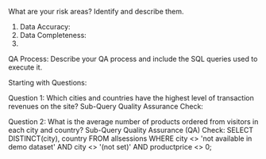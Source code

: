 What are your risk areas? Identify and describe them.
1. Data Accuracy:
2. Data Completeness:
3. 


QA Process:
Describe your QA process and include the SQL queries used to execute it.

Starting with Questions:

Question 1: Which cities and countries have the highest level of transaction revenues on the site?
Sub-Query Quality Assurance Check: 

Question 2: What is the average number of products ordered from visitors in each city and country?
Sub-Query Quality Assurance (QA) Check: SELECT DISTINCT(city),
                                               country
                                        FROM   allsessions
                                        WHERE  city <> 'not available in demo dataset'
                                        AND    city <> '(not set)'
                                        AND	   productprice <> 0;
